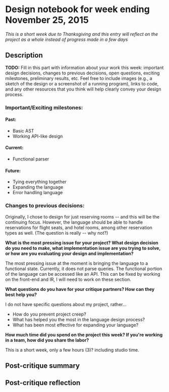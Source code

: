 # Design notebook for week ending November 25, 2015

_This is a short week due to Thanksgiving and this entry will reflect on the project as a whole instead of progress made in a few days_

## Description

**TODO:** Fill in this part with information about your work this week:
important design decisions, changes to previous decisions, open questions,
exciting milestones, preliminary results, etc. Feel free to include images
(e.g., a sketch of the design or a screenshot of a running program), links to
code, and any other resources that you think will help clearly convey your
design process.

### Important/Exciting milestones:
#### Past:
* Basic AST
* Working API-like design

#### Current:
* Functional parser

#### Future:
* Tying everything together
* Expanding the language
* Error handling language

### Changes to previous decisions:
Originally, I chose to design for just reserving rooms -- and this will be the continuing focus.
However, the language should be able to handle reservations for flight seats, and hotel rooms, among other reservation types as well.
(The question is really -- why not?)

**What is the most pressing issue for your project? What design decision do
you need to make, what implementation issue are you trying to solve, or how
are you evaluating your design and implementation?**

The most pressing issue at the moment is bringing the language to a functional state.
Currently, it does not parse queries. The functional portion of the language can be accessed like an API.
This can be fixed by working on the front-end and IR, I will need to work on these section.

**What questions do you have for your critique partners? How can they best help
you?**

I do not have specific questions about my project, rather...
* How do you prevent project creep?
* What has helped you the most in the language design process?
* What has been most effective for expanding your language?

**How much time did you spend on the project this week? If you're working in a
team, how did you share the labor?**

This is a short week, only a few hours (3)? including studio time.

## Post-critique summary

## Post-critique reflection
